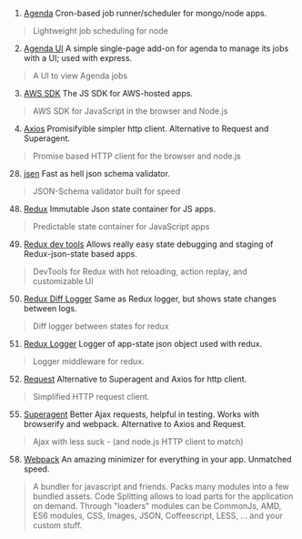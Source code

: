 1. [Agenda](https://github.com/rschmukler/agenda)
Cron-based job runner/scheduler for mongo/node apps.
> Lightweight job scheduling for node

2. [Agenda UI](https://github.com/moudy/agenda-ui)
A simple single-page add-on for agenda to manage its jobs with a UI; used with express.
> A UI to view Agenda jobs

3. [AWS SDK](https://github.com/aws/aws-sdk-js)
The JS SDK for AWS-hosted apps.
> AWS SDK for JavaScript in the browser and Node.js

4. [Axios](https://github.com/mzabriskie/axios)
Promisifyible simpler http client. Alternative to Request and Superagent.
> Promise based HTTP client for the browser and node.js

28. [jsen](https://github.com/bugventure/jsen)
Fast as hell json schema validator.
> JSON-Schema validator built for speed

48. [Redux](https://github.com/rackt/redux)
Immutable Json state container for JS apps.
> Predictable state container for JavaScript apps

49. [Redux dev tools](https://github.com/gaearon/redux-devtools)
Allows really easy state debugging and staging of Redux-json-state based apps.
> DevTools for Redux with hot reloading, action replay, and customizable UI

50. [Redux Diff Logger](https://github.com/fcomb/redux-diff-logger)
Same as Redux logger, but shows state changes between logs.
> Diff logger between states for redux

51. [Redux Logger](https://github.com/fcomb/redux-logger)
Logger of app-state json object used with redux.
> Logger middleware for redux.

52. [Request](https://github.com/request/request)
Alternative to Superagent and Axios for http client.
> Simplified HTTP request client.

55. [Superagent](https://github.com/visionmedia/superagent)
Better Ajax requests, helpful in testing. Works with browserify and webpack. Alternative to Axios and Request.
> Ajax with less suck - (and node.js HTTP client to match)

58. [Webpack](https://github.com/webpack/webpack)
An amazing minimizer for everything in your app. Unmatched speed.
> A bundler for javascript and friends. Packs many modules into a few bundled assets. Code Splitting allows to load parts for the application on demand. Through "loaders" modules can be CommonJs, AMD, ES6 modules, CSS, Images, JSON, Coffeescript, LESS, ... and your custom stuff.
